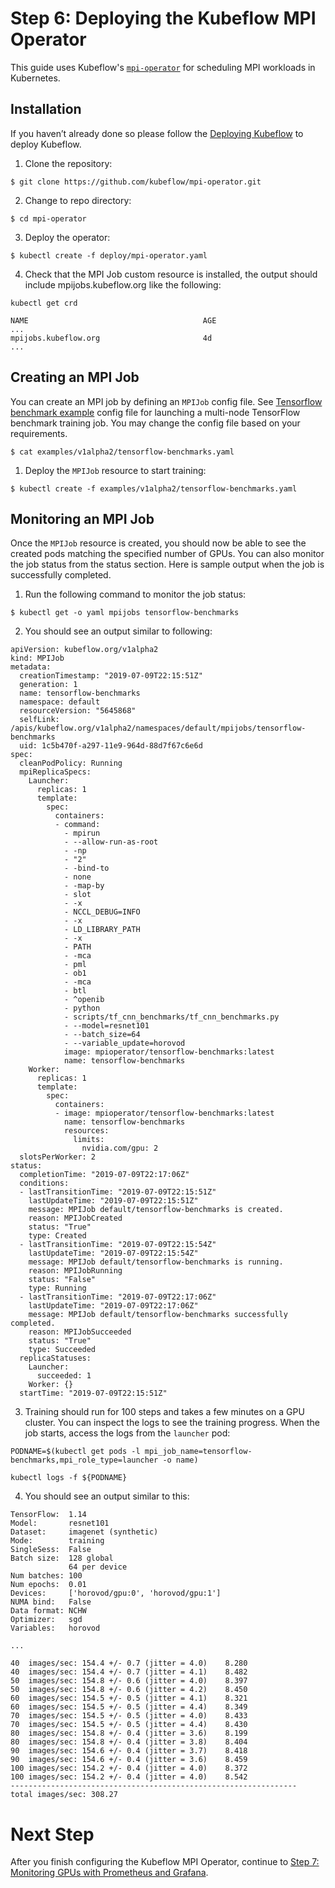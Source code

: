 # Step 6: Deploying the Kubeflow MPI Operator

This guide uses Kubeflow's [`mpi-operator`](https://github.com/kubeflow/mpi-operator) for scheduling MPI workloads in Kubernetes.

## Installation

If you haven’t already done so please follow the [Deploying Kubeflow](./kubeflow-setup.md) to deploy Kubeflow.

1. Clone the repository:

```console
$ git clone https://github.com/kubeflow/mpi-operator.git
```

2. Change to repo directory:

```console
$ cd mpi-operator
```

3. Deploy the operator:

```console
$ kubectl create -f deploy/mpi-operator.yaml
```

4. Check that the MPI Job custom resource is installed, the output should include mpijobs.kubeflow.org like the following:

```console
kubectl get crd
```

```console
NAME                                       AGE
...
mpijobs.kubeflow.org                       4d
...
```

## Creating an MPI Job

You can create an MPI job by defining an `MPIJob` config file. See [Tensorflow benchmark example](https://github.com/kubeflow/mpi-operator/blob/master/examples/v1alpha2/tensorflow-benchmarks.yaml) config file for launching a multi-node TensorFlow benchmark training job. You may change the config file based on your requirements.

```
$ cat examples/v1alpha2/tensorflow-benchmarks.yaml
```
1. Deploy the `MPIJob` resource to start training:

```
$ kubectl create -f examples/v1alpha2/tensorflow-benchmarks.yaml
```

## Monitoring an MPI Job

Once the `MPIJob` resource is created, you should now be able to see the created pods matching the specified number of GPUs. You can also monitor the job status from the status section. Here is sample output when the job is successfully completed.

1. Run the following command to monitor the job status:
```
$ kubectl get -o yaml mpijobs tensorflow-benchmarks
```

2. You should see an output similar to following:
   
```
apiVersion: kubeflow.org/v1alpha2
kind: MPIJob
metadata:
  creationTimestamp: "2019-07-09T22:15:51Z"
  generation: 1
  name: tensorflow-benchmarks
  namespace: default
  resourceVersion: "5645868"
  selfLink: /apis/kubeflow.org/v1alpha2/namespaces/default/mpijobs/tensorflow-benchmarks
  uid: 1c5b470f-a297-11e9-964d-88d7f67c6e6d
spec:
  cleanPodPolicy: Running
  mpiReplicaSpecs:
    Launcher:
      replicas: 1
      template:
        spec:
          containers:
          - command:
            - mpirun
            - --allow-run-as-root
            - -np
            - "2"
            - -bind-to
            - none
            - -map-by
            - slot
            - -x
            - NCCL_DEBUG=INFO
            - -x
            - LD_LIBRARY_PATH
            - -x
            - PATH
            - -mca
            - pml
            - ob1
            - -mca
            - btl
            - ^openib
            - python
            - scripts/tf_cnn_benchmarks/tf_cnn_benchmarks.py
            - --model=resnet101
            - --batch_size=64
            - --variable_update=horovod
            image: mpioperator/tensorflow-benchmarks:latest
            name: tensorflow-benchmarks
    Worker:
      replicas: 1
      template:
        spec:
          containers:
          - image: mpioperator/tensorflow-benchmarks:latest
            name: tensorflow-benchmarks
            resources:
              limits:
                nvidia.com/gpu: 2
  slotsPerWorker: 2
status:
  completionTime: "2019-07-09T22:17:06Z"
  conditions:
  - lastTransitionTime: "2019-07-09T22:15:51Z"
    lastUpdateTime: "2019-07-09T22:15:51Z"
    message: MPIJob default/tensorflow-benchmarks is created.
    reason: MPIJobCreated
    status: "True"
    type: Created
  - lastTransitionTime: "2019-07-09T22:15:54Z"
    lastUpdateTime: "2019-07-09T22:15:54Z"
    message: MPIJob default/tensorflow-benchmarks is running.
    reason: MPIJobRunning
    status: "False"
    type: Running
  - lastTransitionTime: "2019-07-09T22:17:06Z"
    lastUpdateTime: "2019-07-09T22:17:06Z"
    message: MPIJob default/tensorflow-benchmarks successfully completed.
    reason: MPIJobSucceeded
    status: "True"
    type: Succeeded
  replicaStatuses:
    Launcher:
      succeeded: 1
    Worker: {}
  startTime: "2019-07-09T22:15:51Z"
```


3. Training should run for 100 steps and takes a few minutes on a GPU cluster. You can inspect the logs to see the training progress. When the job starts, access the logs from the `launcher` pod:

```
PODNAME=$(kubectl get pods -l mpi_job_name=tensorflow-benchmarks,mpi_role_type=launcher -o name)

kubectl logs -f ${PODNAME}
```

4. You should see an output similar to this:

```
TensorFlow:  1.14
Model:       resnet101
Dataset:     imagenet (synthetic)
Mode:        training
SingleSess:  False
Batch size:  128 global
             64 per device
Num batches: 100
Num epochs:  0.01
Devices:     ['horovod/gpu:0', 'horovod/gpu:1']
NUMA bind:   False
Data format: NCHW
Optimizer:   sgd
Variables:   horovod

...

40	images/sec: 154.4 +/- 0.7 (jitter = 4.0)	8.280
40	images/sec: 154.4 +/- 0.7 (jitter = 4.1)	8.482
50	images/sec: 154.8 +/- 0.6 (jitter = 4.0)	8.397
50	images/sec: 154.8 +/- 0.6 (jitter = 4.2)	8.450
60	images/sec: 154.5 +/- 0.5 (jitter = 4.1)	8.321
60	images/sec: 154.5 +/- 0.5 (jitter = 4.4)	8.349
70	images/sec: 154.5 +/- 0.5 (jitter = 4.0)	8.433
70	images/sec: 154.5 +/- 0.5 (jitter = 4.4)	8.430
80	images/sec: 154.8 +/- 0.4 (jitter = 3.6)	8.199
80	images/sec: 154.8 +/- 0.4 (jitter = 3.8)	8.404
90	images/sec: 154.6 +/- 0.4 (jitter = 3.7)	8.418
90	images/sec: 154.6 +/- 0.4 (jitter = 3.6)	8.459
100	images/sec: 154.2 +/- 0.4 (jitter = 4.0)	8.372
100	images/sec: 154.2 +/- 0.4 (jitter = 4.0)	8.542
----------------------------------------------------------------
total images/sec: 308.27
```

# Next Step
After you finish configuring the Kubeflow MPI Operator, continue to [Step 7: Monitoring GPUs with Prometheus and Grafana](../docs/monitoring-setup.md).
